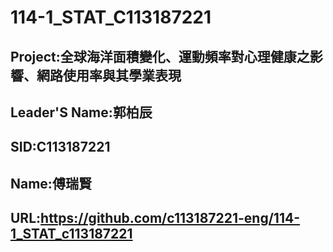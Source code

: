 # 114-1_STAT_C113187221
## Project:全球海洋面積變化、運動頻率對心理健康之影響、網路使用率與其學業表現
## Leader'S Name:郭柏辰
## SID:C113187221
## Name:傅瑞賢
## URL:https://github.com/c113187221-eng/114-1_STAT_c113187221
